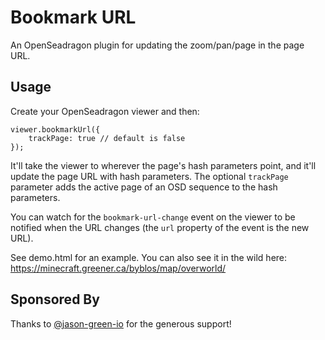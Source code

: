 # Bookmark URL

An OpenSeadragon plugin for updating the zoom/pan/page in the page URL.

## Usage

Create your OpenSeadragon viewer and then:

```
viewer.bookmarkUrl({
	trackPage: true // default is false
});
```

It'll take the viewer to wherever the page's hash parameters point, and it'll update the page URL with hash parameters. The optional `trackPage` parameter adds the active page of an OSD sequence to the hash parameters.

You can watch for the `bookmark-url-change` event on the viewer to be notified when the URL changes (the `url` property of the event is the new URL).

See demo.html for an example. You can also see it in the wild here: https://minecraft.greener.ca/byblos/map/overworld/

## Sponsored By

Thanks to [@jason-green-io](https://github.com/jason-green-io) for the generous support!
